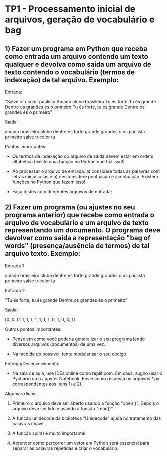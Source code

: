 # TP1 - Processamento inicial de arquivos, geração de vocabulário e bag

## 1) Fazer um programa em Python que receba como entrada um arquivo contendo um texto qualquer e devolva como saída um arquivo de texto contendo o vocabulário (termos de indexação) de tal arquivo. Exemplo:

Entrada:

"Salve o tricolor paulista
Amado clube brasileiro
Tu és forte, tu és grande
Dentre os grandes és o primeiro
Tu és forte, tu és grande
Dentre os grandes és o primeiro"

Saída:

amado
brasileiro
clube
dentre
es
forte
grande
grandes
o
os
paulista
primeiro
salve
tricolor
tu


Pontos importantes:

- Os termos de indexação do arquivo de saída devem estar em ordem alfabética (existe uma função no Python que faz isso!)

- Ao processar o arquivo de entrada: a) considere todas as palavras com letras minúsculas e b) desconsidere pontuação e acentuação. Existem funções no Python que fazem isso!

- Faça testes com diferentes arquivos de entrada;

## 2) Fazer um programa (ou ajustes no seu programa anterior) que recebe como entrada o arquivo de vocabulário e um arquivo de texto representando um documento. O programa deve devolver como saída a representação "bag of words" (presença/ausência de termos) de tal arquivo texto. Exemplo:

Entrada 1

amado
brasileiro
clube
dentre
es
forte
grande
grandes
o
os
paulista
primeiro
salve
tricolor
tu


Entrada 2

"Tu és forte, tu és grande
Dentre os grandes és o primeiro"

Saída:

[0, 0, 0, 1, 1, 1, 1, 1, 1, 1, 0, 1, 0, 0, 1]


Outros pontos importantes:

- Pense em como você poderia generalizar o seu programa lendo diversos arquivos (documentos) de uma vez.

- Na medida do possível, tente modularizar o seu código.

Entrega/Desenvolvimento:

- Na sala de aula, use IDEs online como replit.com. Em casa, sugiro usar o Pycharm ou o Jupyter Notebook. Envie como resposta os arquivos *.py correspondentes aos itens 1) e 2).

Algumas dicas:

1) Primeiro o arquivo deve ser aberto usando a função "open()". Depois o arquivo deve ser lido e usando a função "read()".

2) A função unidecode da biblioteca "Unidecode" ajuda no tratamento das palavras chave.

3) A função split() é muito importante!

4) Aprender como percorrer um vetor em Python será essencial para separar as palavras repetidas e criar o vocabulário.